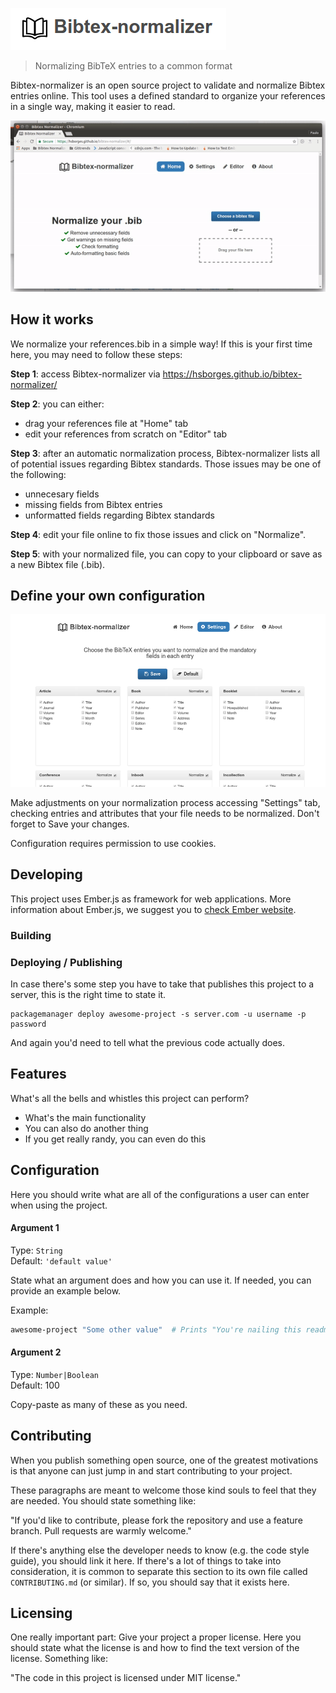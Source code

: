 ![Bibtex-normalizer](public/assets/images/steps/bibtex-normalizer.png)
> Normalizing BibTeX entries to a common format

Bibtex-normalizer is an open source project to validate and normalize Bibtex entries online.
This tool uses a defined standard to organize your references in a single way, making it
easier to read.


![Main page](public/assets/images/steps/mainpage.gif)


## How it works

We normalize your references.bib in a simple way! If this is your first time here, you may need to follow these steps:

**Step 1**: access Bibtex-normalizer via https://hsborges.github.io/bibtex-normalizer/


**Step 2**: you can either:

* drag your references file at "Home" tab
* edit your references from scratch on "Editor" tab


**Step 3**: after an automatic normalization process, Bibtex-normalizer lists all of potential issues regarding Bibtex standards. Those issues may be one of the following:

* unnecesary fields
* missing fields from Bibtex entries
* unformatted fields regarding Bibtex standards


**Step 4**: edit your file online to fix those issues and click on "Normalize".


**Step 5**: with your normalized file, you can copy to your clipboard or save as a new Bibtex file (.bib).


## Define your own configuration


![Configuration](public/assets/images/steps/configuration.png)


Make adjustments on your normalization process accessing "Settings" tab, checking entries and attributes that your file needs to be normalized. Don't forget to Save your changes.

Configuration requires permission to use cookies.

## Developing

This project uses Ember.js as framework for web applications. More information about Ember.js, we suggest you to [check Ember website](https://www.emberjs.com/).

### Building



### Deploying / Publishing

In case there's some step you have to take that publishes this project to a
server, this is the right time to state it.

```shell
packagemanager deploy awesome-project -s server.com -u username -p password
```

And again you'd need to tell what the previous code actually does.

## Features

What's all the bells and whistles this project can perform?
* What's the main functionality
* You can also do another thing
* If you get really randy, you can even do this

## Configuration

Here you should write what are all of the configurations a user can enter when
using the project.

#### Argument 1
Type: `String`  
Default: `'default value'`

State what an argument does and how you can use it. If needed, you can provide
an example below.

Example:
```bash
awesome-project "Some other value"  # Prints "You're nailing this readme!"
```

#### Argument 2
Type: `Number|Boolean`  
Default: 100

Copy-paste as many of these as you need.

## Contributing

When you publish something open source, one of the greatest motivations is that
anyone can just jump in and start contributing to your project.

These paragraphs are meant to welcome those kind souls to feel that they are
needed. You should state something like:

"If you'd like to contribute, please fork the repository and use a feature
branch. Pull requests are warmly welcome."

If there's anything else the developer needs to know (e.g. the code style
guide), you should link it here. If there's a lot of things to take into
consideration, it is common to separate this section to its own file called
`CONTRIBUTING.md` (or similar). If so, you should say that it exists here.

## Licensing

One really important part: Give your project a proper license. Here you should
state what the license is and how to find the text version of the license.
Something like:

"The code in this project is licensed under MIT license."
